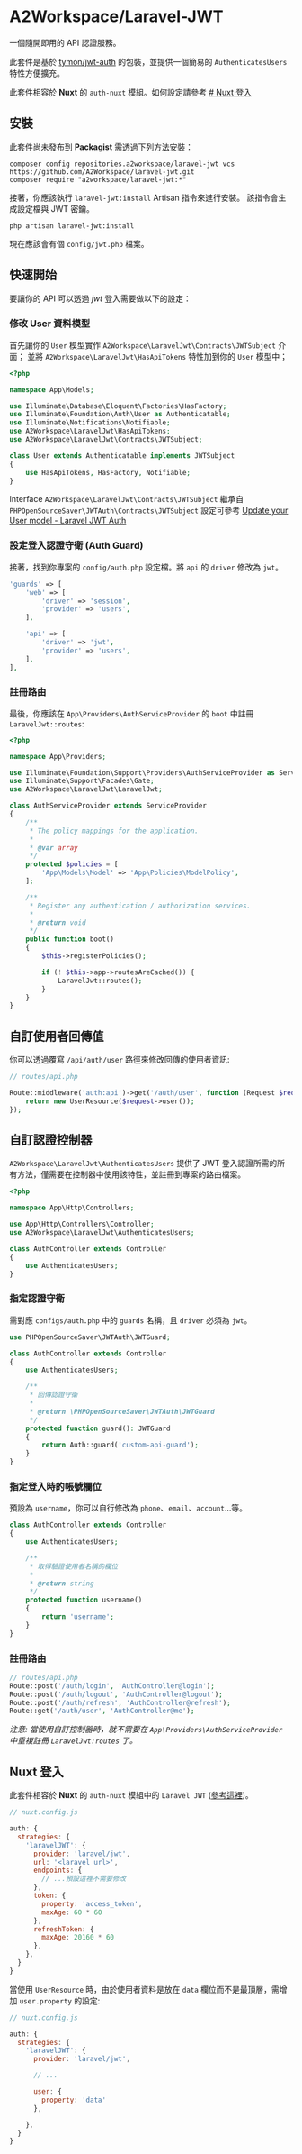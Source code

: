 # A2Workspace/Laravel-JWT

一個隨開即用的 API 認證服務。

此套件是基於 [tymon/jwt-auth](https://github.com/tymondesigns/jwt-auth) 的包裝，並提供一個簡易的 `AuthenticatesUsers` 特性方便擴充。

此套件相容於 **Nuxt** 的 `auth-nuxt` 模組。如何設定請參考 [# Nuxt 登入](#Nuxt-登入)


## 安裝
此套件尚未發布到 **Packagist** 需透過下列方法安裝：

```
composer config repositories.a2workspace/laravel-jwt vcs https://github.com/A2Workspace/laravel-jwt.git
composer require "a2workspace/laravel-jwt:*"
```

接著，你應該執行 `laravel-jwt:install` Artisan 指令來進行安裝。
該指令會生成設定檔與 JWT 密鑰。

```
php artisan laravel-jwt:install
```

現在應該會有個 `config/jwt.php` 檔案。


## 快速開始

要讓你的 API 可以透過 *jwt* 登入需要做以下的設定：


### 修改 User 資料模型

首先讓你的 `User` 模型實作 `A2Workspace\LaravelJwt\Contracts\JWTSubject` 介面；
並將 `A2Workspace\LaravelJwt\HasApiTokens` 特性加到你的 `User` 模型中；

```php
<?php

namespace App\Models;

use Illuminate\Database\Eloquent\Factories\HasFactory;
use Illuminate\Foundation\Auth\User as Authenticatable;
use Illuminate\Notifications\Notifiable;
use A2Workspace\LaravelJwt\HasApiTokens;
use A2Workspace\LaravelJwt\Contracts\JWTSubject;

class User extends Authenticatable implements JWTSubject
{
    use HasApiTokens, HasFactory, Notifiable;
}
```
Interface `A2Workspace\LaravelJwt\Contracts\JWTSubject` 繼承自 `PHPOpenSourceSaver\JWTAuth\Contracts\JWTSubject` 設定可參考 [Update your User model - Laravel JWT Auth](https://laravel-jwt-auth.readthedocs.io/en/latest/quick-start/#update-your-user-model)


### 設定登入認證守衛 (Auth Guard)

接著，找到你專案的 `config/auth.php` 設定檔。將 `api` 的 `driver` 修改為 `jwt`。

```php
'guards' => [
    'web' => [
        'driver' => 'session',
        'provider' => 'users',
    ],

    'api' => [
        'driver' => 'jwt',
        'provider' => 'users',
    ],
],
```

### 註冊路由

最後，你應該在 `App\Providers\AuthServiceProvider` 的 `boot` 中註冊 `LaravelJwt::routes`:

```php
<?php

namespace App\Providers;

use Illuminate\Foundation\Support\Providers\AuthServiceProvider as ServiceProvider;
use Illuminate\Support\Facades\Gate;
use A2Workspace\LaravelJwt\LaravelJwt;

class AuthServiceProvider extends ServiceProvider
{
    /**
     * The policy mappings for the application.
     *
     * @var array
     */
    protected $policies = [
        'App\Models\Model' => 'App\Policies\ModelPolicy',
    ];

    /**
     * Register any authentication / authorization services.
     *
     * @return void
     */
    public function boot()
    {
        $this->registerPolicies();

        if (! $this->app->routesAreCached()) {
            LaravelJwt::routes();
        }
    }
}
```

## 自訂使用者回傳值

你可以透過覆寫 `/api/auth/user` 路徑來修改回傳的使用者資訊:

```php
// routes/api.php

Route::middleware('auth:api')->get('/auth/user', function (Request $request) {
    return new UserResource($request->user());
});

```

## 自訂認證控制器

`A2Workspace\LaravelJwt\AuthenticatesUsers` 提供了 JWT 登入認證所需的所有方法，僅需要在控制器中使用該特性，並註冊到專案的路由檔案。

```php
<?php

namespace App\Http\Controllers;

use App\Http\Controllers\Controller;
use A2Workspace\LaravelJwt\AuthenticatesUsers;

class AuthController extends Controller
{
    use AuthenticatesUsers;
}
```

### 指定認證守衛

需對應 `configs/auth.php` 中的 `guards` 名稱，且 `driver` 必須為 `jwt`。

```php
use PHPOpenSourceSaver\JWTAuth\JWTGuard;

class AuthController extends Controller
{
    use AuthenticatesUsers;

    /**
     * 回傳認證守衛
     *
     * @return \PHPOpenSourceSaver\JWTAuth\JWTGuard
     */
    protected function guard(): JWTGuard
    {
        return Auth::guard('custom-api-guard');
    }
}
```

### 指定登入時的帳號欄位

預設為 `username`，你可以自行修改為 `phone`、`email`、`account`...等。

```php
class AuthController extends Controller
{
    use AuthenticatesUsers;

    /**
     * 取得驗證使用者名稱的欄位
     *
     * @return string
     */
    protected function username()
    {
        return 'username';
    }
}
```

### 註冊路由

```php
// routes/api.php
Route::post('/auth/login', 'AuthController@login');
Route::post('/auth/logout', 'AuthController@logout');
Route::post('/auth/refresh', 'AuthController@refresh');
Route::get('/auth/user', 'AuthController@me');
```

*注意: 當使用自訂控制器時，就不需要在 `App\Providers\AuthServiceProvider` 中重複註冊 `LaravelJwt:routes` 了。*

## Nuxt 登入

此套件相容於 **Nuxt** 的 `auth-nuxt` 模組中的 `Laravel JWT` ([參考這裡](https://auth.nuxtjs.org/providers/laravel-jwt))。

```js
// nuxt.config.js 

auth: {
  strategies: {
    'laravelJWT': {
      provider: 'laravel/jwt',
      url: '<laravel url>',
      endpoints: {
        // ...預設這裡不需要修改
      },
      token: {
        property: 'access_token',
        maxAge: 60 * 60
      },
      refreshToken: {
        maxAge: 20160 * 60
      },
    },
  }
}
```

當使用 `UserResource` 時，由於使用者資料是放在 `data` 欄位而不是最頂層，需增加 `user.property` 的設定:

```js
// nuxt.config.js 

auth: {
  strategies: {
    'laravelJWT': {
      provider: 'laravel/jwt',

      // ...  

      user: {
        property: 'data'
      },

    },
  }
}
```
